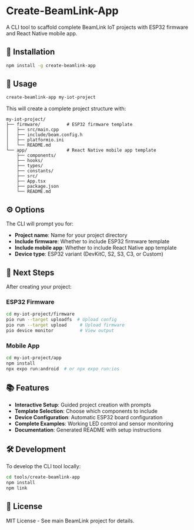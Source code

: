# Create-BeamLink-App

A CLI tool to scaffold complete BeamLink IoT projects with ESP32 firmware and React Native mobile app.

## 🚀 Installation

```bash
npm install -g create-beamlink-app
```

## 📱 Usage

```bash
create-beamlink-app my-iot-project
```

This will create a complete project structure with:

```
my-iot-project/
├── firmware/          # ESP32 firmware template
│   ├── src/main.cpp
│   ├── include/beam.config.h
│   ├── platformio.ini
│   └── README.md
└── app/               # React Native mobile app template
    ├── components/
    ├── hooks/
    ├── types/
    ├── constants/
    ├── src/
    ├── App.tsx
    ├── package.json
    └── README.md
```

## ⚙️ Options

The CLI will prompt you for:

- **Project name**: Name for your project directory
- **Include firmware**: Whether to include ESP32 firmware template
- **Include mobile app**: Whether to include React Native app template
- **Device type**: ESP32 variant (DevKitC, S2, S3, C3, or Custom)

## 🔧 Next Steps

After creating your project:

### ESP32 Firmware
```bash
cd my-iot-project/firmware
pio run --target uploadfs  # Upload config
pio run --target upload     # Upload firmware
pio device monitor          # View output
```

### Mobile App
```bash
cd my-iot-project/app
npm install
npx expo run:android  # or npx expo run:ios
```

## 📚 Features

- **Interactive Setup**: Guided project creation with prompts
- **Template Selection**: Choose which components to include
- **Device Configuration**: Automatic ESP32 board configuration
- **Complete Examples**: Working LED control and sensor monitoring
- **Documentation**: Generated README with setup instructions

## 🛠️ Development

To develop the CLI tool locally:

```bash
cd tools/create-beamlink-app
npm install
npm link
```

## 📄 License

MIT License - See main BeamLink project for details.
